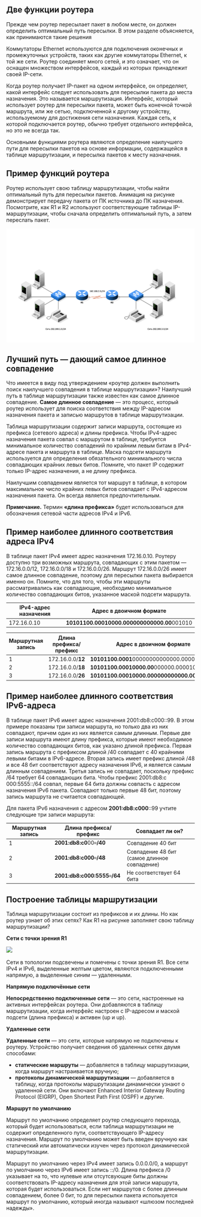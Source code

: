 <!-- 14.1.1 -->
## Две функции роутера

Прежде чем роутер пересылает пакет в любом месте, он должен определить оптимальный путь пересылки. В этом разделе объясняется, как принимаются такие решения

Коммутаторы Ethernet используются для подключения оконечных и промежуточных устройств, таких как другие коммутаторы Ethernet, к той же сети. Роутер соединяет много сетей, и это означает, что он оснащен множеством интерфейсов, каждый из которых принадлежит своей IP-сети.

Когда роутер получает IP-пакет на одном интерфейсе, он определяет, какой интерфейс следует использовать для пересылки пакета до места назначения. Это называется маршрутизация. Интерфейс, который использует роутер для пересылки пакета, может быть конечной точкой маршрута, или же сетью, подключенной к другому устройству, используемому для достижения сети назначения. Каждая сеть, к которой подключается роутер, обычно требует отдельного интерфейса, но это не всегда так.

Основными функциями роутера являются определение наилучшего пути для пересылки пакетов на основе информации, содержащейся в таблице маршрутизации, и пересылка пакетов к месту назначения.

<!-- 14.1.2 -->
## Пример функций роутера

Роутер использует свою таблицу маршрутизации, чтобы найти оптимальный путь для пересылки пакетов. Анимация на рисунке демонстрирует передачу пакета от ПК источника до ПК назначения. Посмотрите, как R1 и R2 используют соответствующие таблицы IP-маршрутизации, чтобы сначала определить оптимальный путь, а затем переслать пакет.

![](./assets/14.1.2.png)

<!-- 14.1.3 -->
## Лучший путь — дающий самое длинное совпадение

Что имеется в виду под утверждением «роутер должен выполнить поиск наилучшего совпадения в таблице маршрутизации»? Наилучший путь в таблице маршрутизации также известен как самое длинное совпадение. **Самое длинное совпадение** — это процесс, который роутер использует для поиска соответствия между IP-адресом назначения пакета и записью маршрутов в таблице маршрутизации.

Таблица маршрутизации содержит записи маршрута, состоящие из префикса (сетевого адреса) и длины префикса. Чтобы IPv4-адрес назначения пакета совпал с маршрутом в таблице, требуется минимальное количество совпадений по крайним левым битам в IPv4-адресе пакета и маршрута в таблице. Маска подсети маршрута используется для определения обязательного минимального числа совпадающих крайних левых битов. Помните, что пакет IP содержит только IP-адрес назначения, а не длину префикса.

Наилучшим совпадением является тот маршрут в таблице, в котором максимальное число крайних левых битов совпадает с IPv4-адресом назначения пакета. Он всегда является предпочтительным.

**Примечание.** Термин **«длина префикса»** будет использоваться для обозначения сетевой части адресов IPv4 и IPv6.

<!-- 14.1.4 -->
## Пример наиболее длинного соответствия адреса IPv4

В таблице пакет IPv4 имеет адрес назначения 172.16.0.10. Роутеру доступно три возможных маршрута, совпадающих с этим пакетом — 172.16.0.0/12, 172.16.0.0/18 и 172.16.0.0/26. Маршрут 172.16.0.0/26 имеет самое длинное совпадение, поэтому для пересылки пакета выбирается именно он. Помните, что для того, чтобы эти маршруты рассматривались как совпадающие, необходимо минимальное количество совпадающих битов, указанное маской подсети маршрута.

| **IPv4-адрес назначения** | **Адрес в двоичном формате** |
| --- | --- |
| 172.16.0.10 | **10101100.00010000.000000000000.00**001010 |

| **Маршрутная запись** | **Длина префикса/префикс** | **Адрес в двоичном формате** |
| --- | --- | --- |
| 1 | 172.16.0.0/**12** | **10101100.0001**00000000000000.00001010 |
| 2 | 172.16.0.0/**18** | **10101100.00010000.00**000000.00001010 |
| 3 | 172.16.0.0/**26** | **10101100.00010000.000000000000.00**001010 |

<!-- 14.1.5 -->
## Пример наиболее длинного соответствия IPv6-адреса

В таблице пакет IPv6 имеет адрес назначения 2001:db8:c000::99. В этом примере показаны три записи маршрута, но только два из них совпадают, причем один из них является самым длинным. Первые две записи маршрута имеют длину префикса, которые имеют необходимое количество совпадающих битов, как указано длиной префикса. Первая запись маршрута с префиксом длиной /40 совпадает с 40 крайними левыми битами в IPv6-адресе. Вторая запись имеет префикс длиной /48 и все 48 бит соответствуют адресу назначения IPv6, и является самым длинным совпадением. Третья запись не совпадает, поскольку префикс /64 требует 64 совпадающих бита. Чтобы префикс 2001:db8:c 000:5555::/64 совпал, первые 64 бита должны совпасть с адресом назначения IPv6 пакета. Совпадают только первые 48 бит, поэтому запись маршрута не считается совпадающей.

Для пакета IPv6 назначения с адресом **2001:db8:c000**::99 учтите следующие три записи маршрута:

| **Маршрутная запись** | **Длина префикса/префикс** | **Совпадает ли он?** |
| --- | --- | --- |
| 1 | **2001:db8:c0**00።**/40** | Совпадение 40 бит |
| 2 | **2001:db8:с000**።**/48** | Совпадение 48 бит (самое длинное совпадение) |
| 3 | **2001:db8:c000:5555**።**/64** | Не соответствует 64 бита |

<!-- 14.1.6 -->
## Построение таблицы маршрутизации

Таблица маршрутизации состоит из префиксов и их длины. Но как роутер узнает об этих сетях? Как R1 на рисунке заполняет свою таблицу маршрутизации?

**Сети с точки зрения R1**

![](./assets/14.1.6.svg)


Сети в топологии подсвечены и помечены с точки зрения R1. Все сети IPv4 и IPv6, выделенные желтым цветом, являются подключенными напрямую, а выделенные синим — удаленными.

**Напрямую подключённые сети**

**Непосредственно подключенные сети** — это сети, настроенные на активных интерфейсах роутера. Они добавляются в таблицу маршрутизации, когда интерфейс настроен с IP-адресом и маской подсети (длина префикса) и активен (up и up).

**Удаленные сети**

**Удаленные сети** — это сети, которые напрямую не подключены к роутеру. Устройство получает сведения об удаленных сетях двумя способами:

* **статические маршруты** — добавляется в таблицу маршрутизации, когда маршрут настраивается вручную;
* **протоколы динамической маршрутизации** — добавляется в таблицу, когда протоколы маршрутизации динамически узнают о удаленной сети. Они включают Enhanced Interior Gateway Routing Protocol (EIGRP), Open Shortest Path First (OSPF) и другие.

**Маршрут по умолчанию**

Маршрут по умолчанию определяет роутер следующего перехода, который будет использоваться, если таблица маршрутизации не содержит определенного пути, соответствующего IP-адресу назначения. Маршрут по умолчанию может быть введен вручную как статический или автоматически изучен через протокол динамической маршрутизации.

Маршрут по умолчанию через IPv4 имеет запись 0.0.0.0/0, а маршрут по умолчанию через IPv6 имеет запись ::/0. Длина префикса /0 указывает на то, что нулевые или отсутсвующие биты должны соответствовать IP-адресу назначения для этой записи маршрута, которая будет использоваться. Если нет маршрутов с более длинным совпадением, более 0 бит, то для пересылки пакета используется маршрут по умолчанию, который иногда называют «шлюзом последней надежды».

<!-- 14.1.7 -->
<!-- quiz -->
